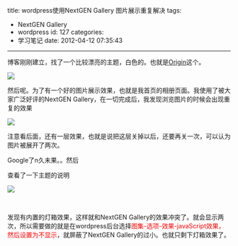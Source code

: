 title: wordpress使用NextGEN Gallery 图片展示重复解决
tags:
  - NextGEN Gallery
  - wordpress
id: 127
categories:
  - 学习笔记
date: 2012-04-12 07:35:43
---

博客刚刚建立，找了一个比较漂亮的主题，白色的。也就是[Origin](http://devpress.com/shop/origin/)这个。

[![]({{BASE_PATH}}/images/)](http://leaverimage.b0.upaiyun.com/20340_o.png)

然后呢。为了有一个好的图片展示效果，也就是我首页的相册页面。我使用了被大家广泛好评的NextGEN Gallery，在一切完成后，我发现浏览图片的时候会出现重复的效果<!--more-->

[![]({{BASE_PATH}}/images/)](http://leaverimage.b0.upaiyun.com/20341_o.png)

注意看后面，还有一层效果，也就是说把这层关掉以后，还要再关一次，可以认为图片被展开了两次。

Google了n久未果。。然后

查看了一下主题的说明

[![]({{BASE_PATH}}/images/)](http://leaverimage.b0.upaiyun.com/20342_o.png)

&nbsp;

发现有内置的灯箱效果，这样就和NextGEN Gallery的效果冲突了。就会显示两次，所以需要做的就是在wordpress后台选择<span style="color: #ff0000;">图集-选项-效果-javaScript效果，然后设置为不显示</span>，就屏蔽了NextGEN Gallery的过小。也就只剩下灯箱效果了。
